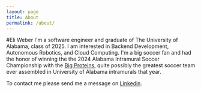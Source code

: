 ```yaml
---
layout: page
title: About
permalink: /about/
---
```

#Eli Weber
I'm a software engineer and graduate of The University of Alabama, class of 2025. I am interested in Backend Development, Autonomous Robotics, and Cloud Computing. I'm a big soccer fan and had the honor of winning the the 2024 Alabama Intramural Soccer Championship with the [Big Proteins](/assets/big-proteins-fc), quite possibly the greatest soccer team ever assembled in University of Alabama intramurals that year.  

To contact me please send me a message on [Linkedin](https://www.linkedin.com/in/eli-r-weber/).

